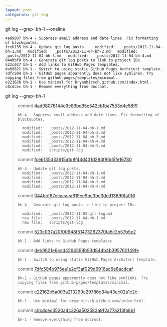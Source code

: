 ```yaml
---
layout: post
categories: git-log 
---
```



git log --grep=bh-1 --oneline

    4ad9807 bh-4 - Suppress email address and date lines. Fix formatting of blockquotes.
    fceb135 bh-4 - Update git log posts.  	modified:   _posts/2012-11-04-bh-1.md  	modified:   _posts/2012-11-04-bh-2.md  	modified:   _posts/2012-11-04-bh-3.md  	modified:   _posts/2012-11-04-bh-4.md
    044bbf8 bh-4 - Generate git log posts to link to project IDs.
    523c037 bh-1 - Add links to GitHub Pages templates.
    deb9821 bh-1 - Switch to using static GitHub Pages Architect template.
    7dfc504 bh-1 - GitHub pages apparently does not like symlinks. Try copying files from github-pages/templates/minimal.
    e22162b bh-1 - Use minimal for bryanhirsch.github.com/index.html.
    c0cdcec bh-1 - Remove everything from docroot.
    


git log --grep=bh-1

> commit [4ad98076144e9e89bc95e542cb1ba7553d4e56f9](https://github.com/bryanhirsch/bryanhirsch.github.com/commit/4ad98076144e9e89bc95e542cb1ba7553d4e56f9)
>
> 
>     bh-4 - Suppress email address and date lines. Fix formatting of blockquotes.
>     
>      	modified:   _posts/2012-11-04-bh-1.md
>      	modified:   _posts/2012-11-04-bh-2.md
>      	modified:   _posts/2012-11-04-bh-3.md
>      	modified:   _posts/2012-11-04-bh-4.md
>      	modified:   _posts/2012-11-04-bh-5.md
>      	modified:   scripts/git-log
> 
> commit [fceb135d33915a1d8f44d431d283f80d5fe16780](https://github.com/bryanhirsch/bryanhirsch.github.com/commit/fceb135d33915a1d8f44d431d283f80d5fe16780)
>
> 
>     bh-4 - Update git log posts.
>      	modified:   _posts/2012-11-04-bh-1.md
>      	modified:   _posts/2012-11-04-bh-2.md
>      	modified:   _posts/2012-11-04-bh-3.md
>      	modified:   _posts/2012-11-04-bh-4.md
> 
> commit [044bbf87eeacaea819ee9bc3be3ded13699fa0f6](https://github.com/bryanhirsch/bryanhirsch.github.com/commit/044bbf87eeacaea819ee9bc3be3ded13699fa0f6)
>
> 
>     bh-4 - Generate git log posts to link to project IDs.
>     
>      	modified:   _posts/2012-11-03-git-log.md
>      	new file:   _posts/2012-11-04-bh-1.md
>      	new file:   scripts/git-log
> 
> commit [523c037a20f00948f51473262370fa5c2b57b5e2](https://github.com/bryanhirsch/bryanhirsch.github.com/commit/523c037a20f00948f51473262370fa5c2b57b5e2)
>
> 
>     bh-1 - Add links to GitHub Pages templates.
> 
> commit [deb9821e6ead4564599b93d844b4b395760149fe](https://github.com/bryanhirsch/bryanhirsch.github.com/commit/deb9821e6ead4564599b93d844b4b395760149fe)
>
> 
>     bh-1 - Switch to using static GitHub Pages Architect template.
> 
> commit [7dfc504b975ea1e2cf3af029d6916ad6e8acdcaf](https://github.com/bryanhirsch/bryanhirsch.github.com/commit/7dfc504b975ea1e2cf3af029d6916ad6e8acdcaf)
>
> 
>     bh-1 - GitHub pages apparently does not like symlinks. Try copying files from github-pages/templates/minimal.
> 
> commit [e22162b5a003a213299c29786d34a43ec02a1c2c](https://github.com/bryanhirsch/bryanhirsch.github.com/commit/e22162b5a003a213299c29786d34a43ec02a1c2c)
>
> 
>     bh-1 - Use minimal for bryanhirsch.github.com/index.html.
> 
> commit [c0cdcec3520a4c326a502583a9f2a77a213fa8b1](https://github.com/bryanhirsch/bryanhirsch.github.com/commit/c0cdcec3520a4c326a502583a9f2a77a213fa8b1)
>
> 
>     bh-1 - Remove everything from docroot.
> 

